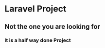 <h1>Laravel Project</h1>

<h2>Not the one you are looking for</h2>
<h3>It is a half way done Project</h3>